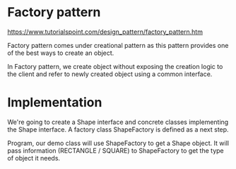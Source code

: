 ﻿# Factory pattern 

https://www.tutorialspoint.com/design_pattern/factory_pattern.htm

Factory pattern comes under creational pattern as this pattern provides one of the best ways to create an object.

In Factory pattern, we create object without exposing the creation logic to the client and refer to newly created object using a common interface.

# Implementation
We're going to create a Shape interface and concrete classes implementing the Shape interface. A factory class ShapeFactory is defined as a next step.

Program, our demo class will use ShapeFactory to get a Shape object. It will pass information (RECTANGLE / SQUARE) to ShapeFactory to get the type of object it needs.